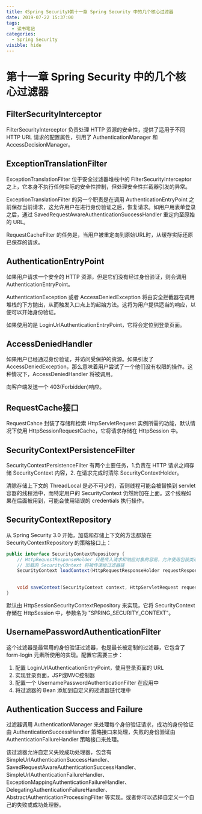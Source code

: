 ```yaml
---
title: 《Spring Security》第十一章 Spring Security 中的几个核心过滤器
date: 2019-07-22 15:37:00
tags: 
  - 读书笔记
categories:
  - Spring Security
visible: hide
---
```


# 第十一章 Spring Security 中的几个核心过滤器

## FilterSecurityInterceptor

FilterSecurityInterceptor 负责处理 HTTP 资源的安全性，提供了适用于不同 HTTP URL 请求的配置属性，引用了 AuthenticationManager 和 AccessDecisionManager。

## ExceptionTranslationFilter

ExceptionTranslationFilter 位于安全过滤器堆栈中的 FilterSecurityInterceptor 之上，它本身不执行任何实际的安全性控制，但处理安全性拦截器引发的异常。

ExceptionTranslationFilter 的另一个职责是在调用 AuthenticationEntryPoint 之前保存当前请求，这允许用户在进行身份验证之后，恢复请求。如用户用表单登录之后，通过 SavedRequestAwareAuthenticationSuccessHandler 重定向至原始的 URL。

RequestCacheFilter 的任务是，当用户被重定向到原始URL时，从缓存实际还原已保存的请求。

## AuthenticationEntryPoint

如果用户请求一个安全的 HTTP 资源，但是它们没有经过身份验证，则会调用 AuthenticationEntryPoint。

AuthenticationException 或者 AccessDeniedException 将由安全拦截器在调用堆栈的下方抛出，从而触发入口点上的起始方法。这将为用户提供适当的响应，以便可以开始身份验证。

如果使用的是 LoginUrlAuthenticationEntryPoint，它将会定位到登录页面。

## AccessDeniedHandler

如果用户已经通过身份验证，并访问受保护的资源。如果引发了 AccessDeniedException，那么意味着用户尝试了一个他们没有权限的操作。这种情况下，AccessDeniedHandler 将被调用。

向客户端发送一个 403(Forbidden)响应。

## RequestCache接口

RequestCahce 封装了存储和检索 HttpServletRequest 实例所需的功能，默认情况下使用 HttpSessionRequestCache，它将请求存储在 HttpSession 中。

## SecurityContextPersistenceFilter

SecurityContextPersistenceFilter 有两个主要任务，1.负责在 HTTP 请求之间存储 SecurityContext 内容，2. 在请求完成时清除 SecurityContextHolder。

清除存储上下文的 ThreadLocal 是必不可少的，否则线程可能会被替换到 servlet 容器的线程池中，而特定用户的 SecurityContext 仍然附加在上面。这个线程如果在后面被用到，可能会使用错误的 credentials 执行操作。

## SecurityContextRepository

从 Spring Security 3.0 开始，加载和存储上下文的方法都放在 SecurityContextRepository 的策略接口上：

```java
public interface SecurityContextRepository {
    // HttpRequestResponseHolder 只是传入请求和响应对象的容易，允许使用包装类进行替换
    // 加载的 SecurityCOntext 将被传递给过滤器链
    SecurityContext loadContext(HttpRequestResponseHolder requestResponseHolder);
    
    
    void saveContext(SecurityContext context, HttpServletRequest request, HttpServletResponse response);
}
```

默认由 HttpSessionSecurityContextRepository 来实现，它将 SecurityContext 存储在 HttpSession 中，参数名为 "SPRING_SECURITY_CONTEXT"。

## UsernamePasswordAuthenticationFilter

这个过滤器是最常用的身份验证过滤器，也是最长被定制的过滤器，它包含了 form-login 元素所使用的实现。配置它需要三步：

1. 配置 LoginUrlAuthenticationEntryPoint，使用登录页面的 URL
2. 实现登录页面，JSP或MVC控制器
3. 配置一个 UsernamePasswordAuthenticationFilter 在应用中
4. 将过滤器的 Bean 添加到自定义的过滤器链代理中

## Authentication Success and Failure

过滤器调用 AuthenticationManager 来处理每个身份验证请求，成功的身份验证由 AuthenticationSuccessHandler 策略接口来处理，失败的身份验证由 AuthenticationFailureHandler 策略接口来处理。

该过滤器允许自定义失败成功处理器，包含有 SimpleUrlAuthenticationSuccessHandler、SavedRequestAwareAuthenticationSuccessHandler、SimpleUrlAuthenticationFailureHandler、ExceptionMappingAuthenticationFailureHandler、DelegatingAuthenticationFailureHandler、AbstractAuthenticationProcessingFilter 等实现。或者你可以选择自定义一个自己的失败或成功处理器。